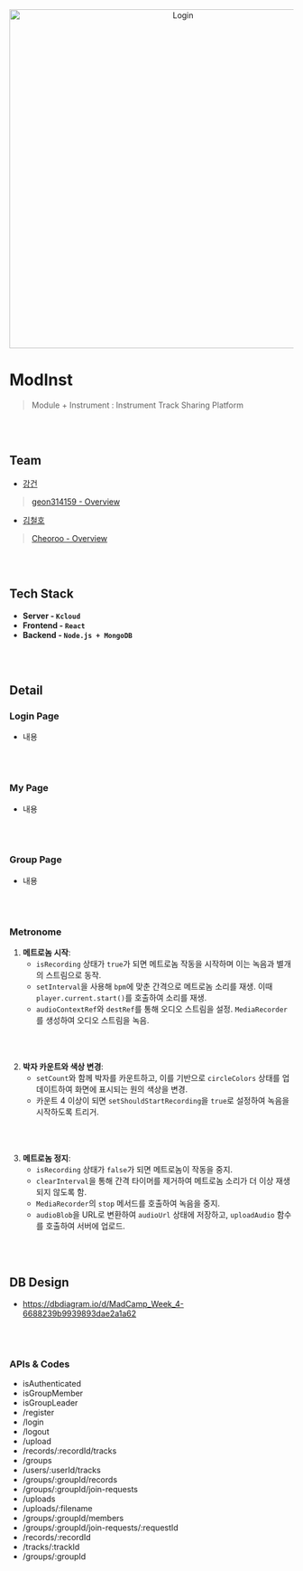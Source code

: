 <div align="center">
  <img src="" alt="Login" width="600">
</div>


# ModInst

> Module + Instrument : Instrument Track Sharing Platform

<br>
<br>

## Team

- [강건](https://www.notion.so/a9f5fe76226a458b976db96edcffcf20?pvs=21)

> [geon314159 - Overview](https://github.com/geon314159)

- [김철호](https://www.notion.so/8d3b608466734ba6b418aa5e50564218?pvs=21)

> [Cheoroo - Overview](https://github.com/Cheoroo)

<br>
<br>

## Tech Stack

- **Server - `Kcloud`**
- **Frontend - `React`**
- **Backend - `Node.js + MongoDB`**

<br>
<br>

## Detail
### Login Page

- 내용

<br>
<br>

### My Page

- 내용

<br>
<br>

### Group Page

- 내용

<br>
<br>

### Metronome

1. **메트로놈 시작**:
    - `isRecording` 상태가 `true`가 되면 메트로놈 작동을 시작하며 이는 녹음과 별개의 스트림으로 동작.
    - `setInterval`을 사용해 `bpm`에 맞춘 간격으로 메트로놈 소리를 재생. 이때 `player.current.start()`를 호출하여 소리를 재생.
    - `audioContextRef`와 `destRef`를 통해 오디오 스트림을 설정. `MediaRecorder`를 생성하여 오디오 스트림을 녹음.

<br>
<br>
    
2. **박자 카운트와 색상 변경**:
    - `setCount`와 함께 박자를 카운트하고, 이를 기반으로 `circleColors` 상태를 업데이트하여 화면에 표시되는 원의 색상을 변경.
    - 카운트 4 이상이 되면 `setShouldStartRecording`을 `true`로 설정하여 녹음을 시작하도록 트리거.

<br>
<br>

3. **메트로놈 정지**:
    - `isRecording` 상태가 `false`가 되면 메트로놈이 작동을 중지.
    - `clearInterval`을 통해 간격 타이머를 제거하여 메트로놈 소리가 더 이상 재생되지 않도록 함.
    - `MediaRecorder`의 `stop` 메서드를 호출하여 녹음을 중지.
    - `audioBlob`을 URL로 변환하여 `audioUrl` 상태에 저장하고, `uploadAudio` 함수를 호출하여 서버에 업로드.

<br>
<br>

## DB Design

- https://dbdiagram.io/d/MadCamp_Week_4-6688239b9939893dae2a1a62
    
<br>
<br>

    
### APIs & Codes

- isAuthenticated
- isGroupMember
- isGroupLeader
- /register
- /login
- /logout
- /upload
- /records/:recordId/tracks
- /groups
- /users/:userId/tracks
- /groups/:groupId/records
- /groups/:groupId/join-requests
- /uploads
- /uploads/:filename
- /groups/:groupId/members
- /groups/:groupId/join-requests/:requestId
- /records/:recordId
- /tracks/:trackId
- /groups/:groupId

